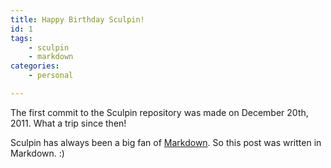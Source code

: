 ```yaml
---
title: Happy Birthday Sculpin!
id: 1
tags:
    - sculpin
    - markdown
categories:
    - personal

---
```

The first commit to the Sculpin repository was made on December 20th, 2011.
What a trip since then!

Sculpin has always been a big fan of [Markdown][1]. So this post was
written in Markdown. :)

[1]: http://daringfireball.net/projects/markdown/
